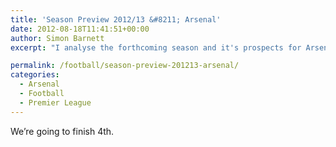 ```yaml
---
title: 'Season Preview 2012/13 &#8211; Arsenal'
date: 2012-08-18T11:41:51+00:00
author: Simon Barnett
excerpt: "I analyse the forthcoming season and it's prospects for Arsenal Football Club."

permalink: /football/season-preview-201213-arsenal/
categories:
  - Arsenal
  - Football
  - Premier League
---
```

We&#8217;re going to finish 4th.

